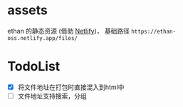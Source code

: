 # assets
ethan 的静态资源 (借助 [Netlify](https://app.netlify.com/teams/ofreshman/sites))， 基础路径 `https://ethan-oss.netlify.app/files/`

# TodoList
- [x] 将文件地址在打包时直接混入到html中
- [ ] 文件地址支持搜索，分组
